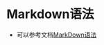 <!-- TITLE: Mark Down语法 -->
<!-- SUBTITLE: A quick summary of Mark Down语法 -->

# Markdown语法
- 可以参考文档[MarkDown语法](https://docs-legacy.requarks.io/wiki/user-guide/markdown-syntax)
